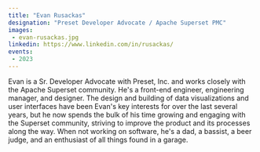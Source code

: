 ```yaml
---
title: "Evan Rusackas"
designation: "Preset Developer Advocate / Apache Superset PMC"
images:
 - evan-rusackas.jpg
linkedin: https://www.linkedin.com/in/rusackas/
events:
 - 2023
---
```


Evan is a Sr. Developer Advocate with Preset, Inc. and works closely with the Apache Superset community. He's a front-end engineer, engineering manager, and designer. The design and building of data visualizations and user interfaces have been Evan's key interests for over the last several years, but he now spends the bulk of his time growing and engaging with the Superset community, striving to improve the product and its processes along the way. When not working on software, he's a dad, a bassist, a beer judge, and an enthusiast of all things found in a garage.